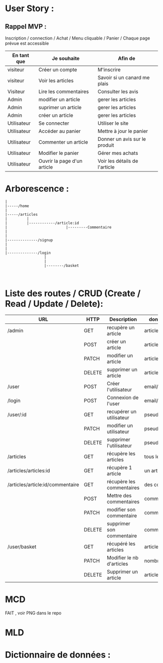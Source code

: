 # User Story :

   ## Rappel MVP :  

Inscription / connection  / Achat / Menu cliquable / Panier / Chaque page prévue est accessible

| En tant que |          Je souhaite              |                Afin de                       |
|-------------|-----------------------------------|----------------------------------------------|
| visiteur    | Créer un compte                   | M'inscrire                                   |
| visiteur    | Voir les articles                 | Savoir si un canard me plais                 |
| Visiteur    | Lire les commentaires             | Consulter les avis                           |
| Admin       | modifier un article               | gerer les articles                           |
| Admin       | suprimer un article               | gerer les articles                           |
| Admin       | créer un article                  | gerer les articles                           |
| Utilisateur | Se connecter                      | Utiliser le site                             |
| Utilisateur | Accéder au panier                 | Mettre à jour le panier                      |
| Utilisateur | Commenter un article              | Donner un avis sur le produit                |
| Utilisateur | Modifier le panier                | Gérer mes achats                             |
| Utilisateur | Ouvrir la page d'un article       | Voir les détails de l'article                |         


# Arborescence : 

```
|
|-----/home
|
|-----/articles
|         |
|         |------------/article:id
|                           |---------Commentaire 
|           
|
|--------------/signup
|
|
|--------------/login
                  |
                  |
                  |--------/basket
                                 
                                                      

```


# Liste des routes / CRUD (Create / Read / Update / Delete): 


|URL                              | HTTP   | Description              | données attendues         | Authorisation             |
|---------------------------------|--------|--------------------------|---------------------------|---------------------------|
|/admin                           | GET    | recupère un article      |  article  id              | get one article           |
|                                 | POST   | créer un article         |  article  id              | post one article          |
|                                 | PATCH  | modifier un article      |  article  id              | patch one article         |
|                                 | DELETE | supprimer un   article   |  article  id              | delete one article        |
|/user                            | POST   | Créer l'utilisateur      | email/password/pseudo     |  post user                |
|/login                           | POST   | Connexion de l'user      | email/password/pseudo     |  post user  / verify      | 
|/user/:id                        | GET    | recupérer un utilisateur | pseudo/password           |  get user                 | 
|                                 | PATCH  | modifier un utilisateur  | pseudo/password           |  patch pseudo/password    | 
|                                 | DELETE | supprimer l'utilisateur  | pseudo/password           |  delete account           |
|/articles                        | GET    | récupère les articles    | tous les articles         |  get all articles         |
|/articles/articles:id            | GET    | récupère 1 article       |  un article id            |  Get one article          |
|/articles/article:id/commentaire | GET    | récupère les commentaires| des commentaires          |  Get all com from article |
|                                 | POST   | Mettre des commentaires  |  commentaire id           |  Post one commentaire     |
|                                 | PATCH  | modifier son commentaire |  commentaire id           |  Patch one commentaire    |
|                                 | DELETE | supprimer son commentaire|  commentaire id           |  delete one commentaire   |
|/user/basket                     | GET    | récupéré les articles    | articles                  |  Get all articles         |
|                                 | PATCH  | Modifier le nb d'articles| nombres                   |  Patch nb article         |
|                                 | DELETE | Supprimer un article     | article id                |  delete article           |

# MCD
FAIT , voir PNG dans le repo
# MLD



# Dictionnaire de données : 